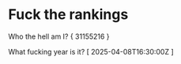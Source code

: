 # Fuck the rankings

Who the hell am I?
{ 31155216 }

What fucking year is it?
[ 2025-04-08T16:30:00Z ]
